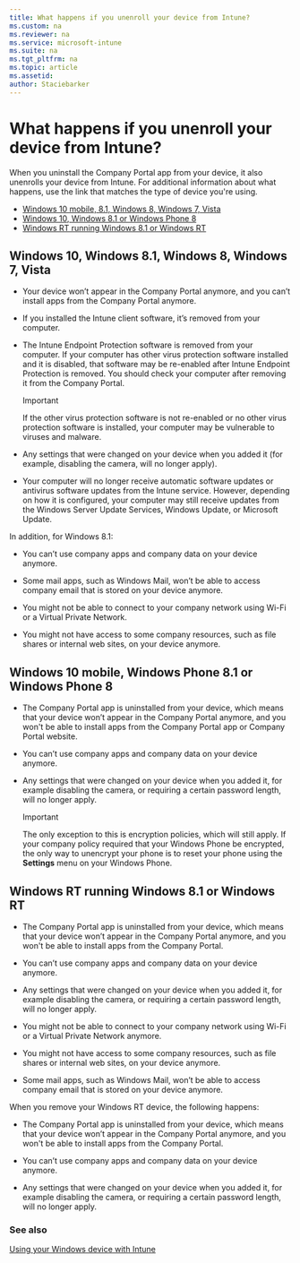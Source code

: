 ```yaml
---
title: What happens if you unenroll your device from Intune?
ms.custom: na
ms.reviewer: na
ms.service: microsoft-intune
ms.suite: na
ms.tgt_pltfrm: na
ms.topic: article
ms.assetid: 
author: Staciebarker
---
```


# What happens if you unenroll your device from Intune?

When you uninstall the Company Portal app from your device, it also unenrolls your device from Intune. For additional information about what happens, use the link that matches the type of device you're using.

- [Windows 10 mobile, 8.1, Windows 8, Windows 7, Vista](#BKMK_what_happs_unenroll_win10_81_8_7_vista)
- [Windows 10, Windows 8.1 or Windows Phone 8](#BKMK_what_happens_unenroll_wp10_81)
- [Windows RT running Windows 8.1 or Windows RT](#BKMK_what_happens_unenroll_win81_rt)


## <a name="BKMK_what_happs_unenroll_win10_81_8_7_vista">Windows 10, Windows 8.1, Windows 8, Windows 7, Vista

-   Your device won’t appear in the Company Portal anymore, and you can’t install apps from the Company Portal anymore.

-   If you installed the Intune client software, it’s removed from your computer.

-   The Intune Endpoint Protection software is removed from your computer. If your computer has other virus protection software installed and it is disabled, that software may be re-enabled after Intune Endpoint Protection is removed. You should check your computer after removing it from the Company Portal.

    > [!IMPORTANT]
    > If the other virus protection software is not re-enabled or no other virus protection software is installed, your computer may be vulnerable to viruses and malware.

-   Any settings that were changed on your device when you added it (for example, disabling the camera, will no longer apply).

-   Your computer will no longer receive automatic software updates or antivirus software updates from the Intune service. However, depending on how it is configured, your computer may still receive updates from the Windows Server Update Services, Windows Update, or Microsoft Update.

In addition, for Windows 8.1:

-   You can’t use company apps and company data on your device anymore.

-   Some mail apps, such as Windows Mail, won’t be able to access company email that is stored on your device anymore.

-   You might not be able to connect to your company network using Wi-Fi or a Virtual Private Network.

-   You might not have access to some company resources, such as file shares or internal web sites, on your device anymore.

## <a name="BKMK_what_happens_unenroll_wp10_81">Windows 10 mobile, Windows Phone 8.1 or Windows Phone 8

-   The Company Portal app is uninstalled from your device, which means that your device won’t appear in the Company Portal anymore, and you won't be able to install apps from the Company Portal app or Company Portal website.

-   You can’t use company apps and company data on your device anymore.

-   Any settings that were changed on your device when you added it, for example disabling the camera, or requiring a certain password length, will no longer apply.

    > [!IMPORTANT]
    > The only exception to this is encryption policies, which will still apply. If your company policy required that your Windows Phone be encrypted, the only way to unencrypt your phone is to reset your phone using the **Settings** menu on your Windows Phone.

## <a name="BKMK_what_happens_unenroll_win81_rt">Windows RT running Windows 8.1 or Windows RT

-   The Company Portal app is uninstalled from your device, which means that your device won’t appear in the Company Portal anymore, and you won't be able to install apps from the Company Portal.

-   You can’t use company apps and company data on your device anymore.

-   Any settings that were changed on your device when you added it, for example disabling the camera, or requiring a certain password length, will no longer apply.

-   You might not be able to connect to your company network using Wi-Fi or a Virtual Private Network anymore.

-   You might not have access to some company resources, such as file shares or internal web sites, on your device anymore.

-   Some mail apps, such as Windows Mail, won’t be able to access company email that is stored on your device anymore.

When you remove your Windows RT device, the following happens:

-   The Company Portal app is uninstalled from your device, which means that your device won’t appear in the Company Portal anymore, and you won't be able to install apps from the Company Portal.

-   You can’t use company apps and company data on your device anymore.

-   Any settings that were changed on your device when you added it, for example disabling the camera, or requiring a certain password length, will no longer apply.


### See also
[Using your Windows device with Intune](using-your-windows-device-with-intune.md)